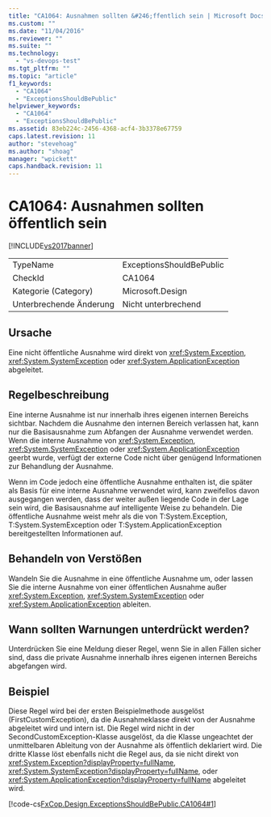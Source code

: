```yaml
---
title: "CA1064: Ausnahmen sollten &#246;ffentlich sein | Microsoft Docs"
ms.custom: ""
ms.date: "11/04/2016"
ms.reviewer: ""
ms.suite: ""
ms.technology: 
  - "vs-devops-test"
ms.tgt_pltfrm: ""
ms.topic: "article"
f1_keywords: 
  - "CA1064"
  - "ExceptionsShouldBePublic"
helpviewer_keywords: 
  - "CA1064"
  - "ExceptionsShouldBePublic"
ms.assetid: 83eb224c-2456-4368-acf4-3b3378e67759
caps.latest.revision: 11
author: "stevehoag"
ms.author: "shoag"
manager: "wpickett"
caps.handback.revision: 11
---
```

# CA1064: Ausnahmen sollten &#246;ffentlich sein
[!INCLUDE[vs2017banner](../code-quality/includes/vs2017banner.md)]

|||  
|-|-|  
|TypeName|ExceptionsShouldBePublic|  
|CheckId|CA1064|  
|Kategorie \(Category\)|Microsoft.Design|  
|Unterbrechende Änderung|Nicht unterbrechend|  
  
## Ursache  
 Eine nicht öffentliche Ausnahme wird direkt von <xref:System.Exception>, <xref:System.SystemException> oder <xref:System.ApplicationException> abgeleitet.  
  
## Regelbeschreibung  
 Eine interne Ausnahme ist nur innerhalb ihres eigenen internen Bereichs sichtbar.  Nachdem die Ausnahme den internen Bereich verlassen hat, kann nur die Basisausnahme zum Abfangen der Ausnahme verwendet werden.  Wenn die interne Ausnahme von <xref:System.Exception>, <xref:System.SystemException> oder <xref:System.ApplicationException> geerbt wurde, verfügt der externe Code nicht über genügend Informationen zur Behandlung der Ausnahme.  
  
 Wenn im Code jedoch eine öffentliche Ausnahme enthalten ist, die später als Basis für eine interne Ausnahme verwendet wird, kann zweifellos davon ausgegangen werden, dass der weiter außen liegende Code in der Lage sein wird, die Basisausnahme auf intelligente Weise zu behandeln.  Die öffentliche Ausnahme weist mehr als die von T:System.Exception, T:System.SystemException oder T:System.ApplicationException bereitgestellten Informationen auf.  
  
## Behandeln von Verstößen  
 Wandeln Sie die Ausnahme in eine öffentliche Ausnahme um, oder lassen Sie die interne Ausnahme von einer öffentlichen Ausnahme außer <xref:System.Exception>, <xref:System.SystemException> oder <xref:System.ApplicationException> ableiten.  
  
## Wann sollten Warnungen unterdrückt werden?  
 Unterdrücken Sie eine Meldung dieser Regel, wenn Sie in allen Fällen sicher sind, dass die private Ausnahme innerhalb ihres eigenen internen Bereichs abgefangen wird.  
  
## Beispiel  
 Diese Regel wird bei der ersten Beispielmethode ausgelöst \(FirstCustomException\), da die Ausnahmeklasse direkt von der Ausnahme abgeleitet wird und intern ist.  Die Regel wird nicht in der SecondCustomException\-Klasse ausgelöst, da die Klasse ungeachtet der unmittelbaren Ableitung von der Ausnahme als öffentlich deklariert wird.  Die dritte Klasse löst ebenfalls nicht die Regel aus, da sie nicht direkt von <xref:System.Exception?displayProperty=fullName>, <xref:System.SystemException?displayProperty=fullName>, oder <xref:System.ApplicationException?displayProperty=fullName> abgeleitet wird.  
  
 [!code-cs[FxCop.Design.ExceptionsShouldBePublic.CA1064#1](../code-quality/codesnippet/CSharp/ca1064-exceptions-should-be-public_1.cs)]
